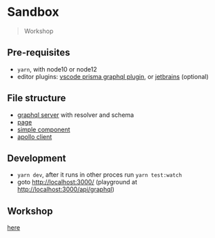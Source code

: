 # Sandbox

> Workshop

## Pre-requisites

-   `yarn`, with node10 or node12
-   editor plugins: [vscode prisma graphql plugin](https://marketplace.visualstudio.com/items?itemName=Prisma.vscode-graphql), or [jetbrains](https://plugins.jetbrains.com/plugin/8097-js-graphql) (optional)

## File structure

-   [graphql server](./pages/api/graphql/index.ts) with resolver and schema
-   [page](./pages/index.tsx)
-   [simple component](./modules/simple/simple.tsx)
-   [apollo client](./lib/apollo.tsx)

## Development

-   `yarn dev`, after it runs in other proces run `yarn test:watch`
-   goto [http://localhost:3000/](http://localhost:3000/) (playground at [http://localhost:3000/api/graphql](http://localhost:3000/api/graphql))

## Workshop

[here](./internals/wiki/index.md)

